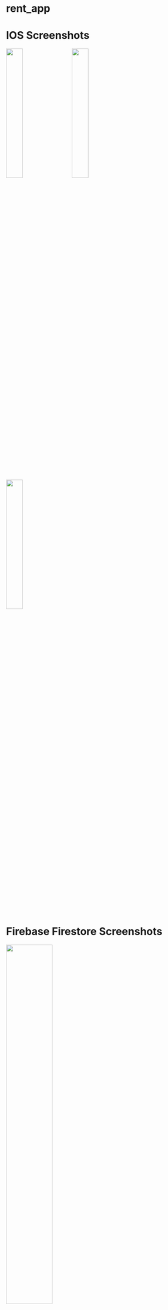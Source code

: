 # rent_app

# IOS Screenshots

<img src="https://user-images.githubusercontent.com/90202062/235596465-c2d058f6-6ca3-4f19-9e43-909b243da61a.png" width=30% height=30%> &nbsp; &nbsp;  &nbsp;  <img src="https://user-images.githubusercontent.com/90202062/235607485-a1929b8a-c3ab-4b77-875a-cf109f159f5c.png" width=30% height=30%>  &nbsp;    &nbsp;  &nbsp; <img src="https://user-images.githubusercontent.com/90202062/235596525-01d6b568-5f30-45eb-8e6b-e1d64ec683f1.png" width=30% height=30%>

# Firebase Firestore Screenshots

<img src="https://user-images.githubusercontent.com/90202062/235607346-3cb8b8bd-5af9-4084-b01f-b10361a7371d.png" width=50% height=50%> &nbsp; &nbsp;  &nbsp;  <img src="https://user-images.githubusercontent.com/90202062/235607384-bf283d0f-f37d-4d6e-a010-b5ecef914a88.png" width=50% height=50%>  &nbsp;


